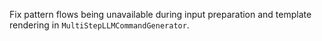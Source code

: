 Fix pattern flows being unavailable during input preparation and template rendering in `MultiStepLLMCommandGenerator`.